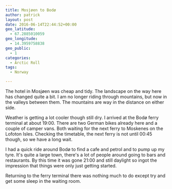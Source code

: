 ```yaml
---
title: Mosjøen to Bodø
author: patrick
layout: post
date: 2016-06-14T22:44:52+00:00
geo_latitude:
  - 67.2885010059
geo_longitude:
  - 14.3959758838
geo_public:
  - 1
categories:
  - Arctic Roll
tags:
  - Norway

---
```

The hotel in Mosjøen was cheap and tidy. The landscape on the way here has changed quite a bit. I am no longer riding through mountains, but now in the valleys between them. The mountains are way in the distance on either side.

Weather is getting a lot cooler though still dry. I arrived at the Bodø ferry terminal at about 19:00. There are two German bikes already here and a couple of camper vans. Both waiting for the next ferry to Moskenes on the Lofoton Isles. Checking the timetable, the next ferry is not until 00:45 though, so we have a long wait.

I had a quick ride around Bodø to find a cafe and petrol and to pump up my tyre. It's quite a large town, there's a lot of people around going to bars and restaurants. By this time it was gone 21:00 and still daylight so ingot the impression that things were only just getting started.

Returning to the ferry terminal there was nothing much to do except try and get some sleep in the waiting room.
